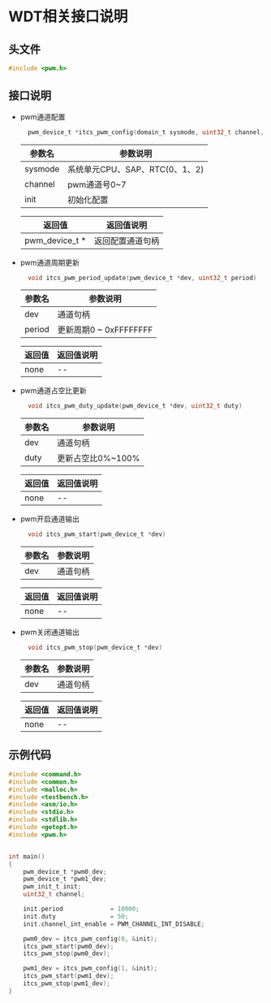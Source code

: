# WDT相关接口说明

## 头文件

```c
#include <pwm.h>
```

## 接口说明

* pwm通道配置

  ```c 
    pwm_device_t *itcs_pwm_config(domain_t sysmode, uint32_t channel, pwm_init_t *init)
  ```

  | 参数名  | 参数说明                       |
  | ------- | ------------------------------ |
  | sysmode | 系统单元CPU、SAP、RTC(0、1、2) |
  | channel | pwm通道号0~7                   |
  | init    | 初始化配置                     |

  | 返回值         | 返回值说明       |
  | -------------- | ---------------- |
  | pwm_device_t * | 返回配置通道句柄 |

* pwm通道周期更新

  ```c 
    void itcs_pwm_period_update(pwm_device_t *dev, uint32_t period)
  ```

  | 参数名 | 参数说明               |
  | ------ | ---------------------- |
  | dev    | 通道句柄               |
  | period | 更新周期0 ~ 0xFFFFFFFF |

  | 返回值 | 返回值说明 |
  | ------ | ---------- |
  | none   | --         |

* pwm通道占空比更新

  ```c 
    void itcs_pwm_duty_update(pwm_device_t *dev, uint32_t duty)
  ```

  | 参数名 | 参数说明          |
  | ------ | ----------------- |
  | dev    | 通道句柄          |
  | duty   | 更新占空比0%~100% |

  | 返回值 | 返回值说明 |
  | ------ | ---------- |
  | none   | --         |

* pwm开启通道输出

  ```c 
    void itcs_pwm_start(pwm_device_t *dev)
  ```

  | 参数名 | 参数说明 |
  | ------ | -------- |
  | dev    | 通道句柄 |

  | 返回值 | 返回值说明 |
  | ------ | ---------- |
  | none   | --         |

* pwm关闭通道输出

  ```c 
    void itcs_pwm_stop(pwm_device_t *dev)
  ```

  | 参数名 | 参数说明 |
  | ------ | -------- |
  | dev    | 通道句柄 |

  | 返回值 | 返回值说明 |
  | ------ | ---------- |
  | none   | --         |


## 示例代码

```c 
#include <command.h>
#include <common.h>
#include <malloc.h>
#include <testbench.h>
#include <asm/io.h>
#include <stdio.h>
#include <stdlib.h>
#include <getopt.h>
#include <pwm.h>


int main()
{ 
    pwm_device_t *pwm0_dev;
    pwm_device_t *pwm1_dev;
    pwm_init_t init;
    uint32_t channel;

    init.period             = 10000;
    init.duty               = 50;
    init.channel_int_enable = PWM_CHANNEL_INT_DISABLE;

    pwm0_dev = itcs_pwm_config(0, &init);
    itcs_pwm_start(pwm0_dev);
    itcs_pwm_stop(pwm0_dev);

    pwm1_dev = itcs_pwm_config(1, &init);
    itcs_pwm_start(pwm1_dev);
    itcs_pwm_stop(pwm1_dev);
}
```


